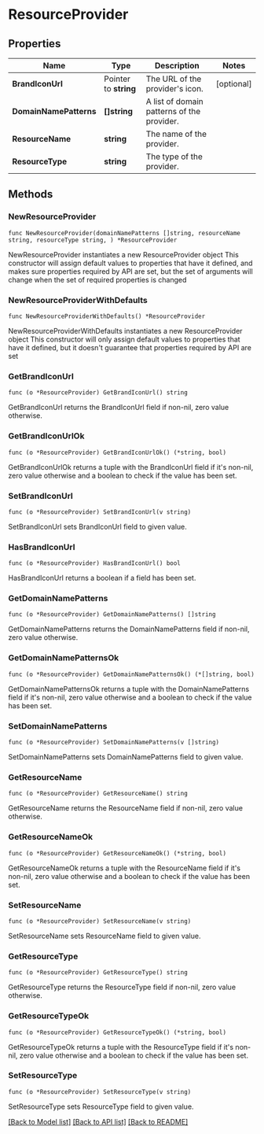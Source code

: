 # ResourceProvider

## Properties

Name | Type | Description | Notes
------------ | ------------- | ------------- | -------------
**BrandIconUrl** | Pointer to **string** | The URL of the provider&#39;s icon. | [optional] 
**DomainNamePatterns** | **[]string** | A list of domain patterns of the provider. | 
**ResourceName** | **string** | The name of the provider. | 
**ResourceType** | **string** | The type of the provider. | 

## Methods

### NewResourceProvider

`func NewResourceProvider(domainNamePatterns []string, resourceName string, resourceType string, ) *ResourceProvider`

NewResourceProvider instantiates a new ResourceProvider object
This constructor will assign default values to properties that have it defined,
and makes sure properties required by API are set, but the set of arguments
will change when the set of required properties is changed

### NewResourceProviderWithDefaults

`func NewResourceProviderWithDefaults() *ResourceProvider`

NewResourceProviderWithDefaults instantiates a new ResourceProvider object
This constructor will only assign default values to properties that have it defined,
but it doesn't guarantee that properties required by API are set

### GetBrandIconUrl

`func (o *ResourceProvider) GetBrandIconUrl() string`

GetBrandIconUrl returns the BrandIconUrl field if non-nil, zero value otherwise.

### GetBrandIconUrlOk

`func (o *ResourceProvider) GetBrandIconUrlOk() (*string, bool)`

GetBrandIconUrlOk returns a tuple with the BrandIconUrl field if it's non-nil, zero value otherwise
and a boolean to check if the value has been set.

### SetBrandIconUrl

`func (o *ResourceProvider) SetBrandIconUrl(v string)`

SetBrandIconUrl sets BrandIconUrl field to given value.

### HasBrandIconUrl

`func (o *ResourceProvider) HasBrandIconUrl() bool`

HasBrandIconUrl returns a boolean if a field has been set.

### GetDomainNamePatterns

`func (o *ResourceProvider) GetDomainNamePatterns() []string`

GetDomainNamePatterns returns the DomainNamePatterns field if non-nil, zero value otherwise.

### GetDomainNamePatternsOk

`func (o *ResourceProvider) GetDomainNamePatternsOk() (*[]string, bool)`

GetDomainNamePatternsOk returns a tuple with the DomainNamePatterns field if it's non-nil, zero value otherwise
and a boolean to check if the value has been set.

### SetDomainNamePatterns

`func (o *ResourceProvider) SetDomainNamePatterns(v []string)`

SetDomainNamePatterns sets DomainNamePatterns field to given value.


### GetResourceName

`func (o *ResourceProvider) GetResourceName() string`

GetResourceName returns the ResourceName field if non-nil, zero value otherwise.

### GetResourceNameOk

`func (o *ResourceProvider) GetResourceNameOk() (*string, bool)`

GetResourceNameOk returns a tuple with the ResourceName field if it's non-nil, zero value otherwise
and a boolean to check if the value has been set.

### SetResourceName

`func (o *ResourceProvider) SetResourceName(v string)`

SetResourceName sets ResourceName field to given value.


### GetResourceType

`func (o *ResourceProvider) GetResourceType() string`

GetResourceType returns the ResourceType field if non-nil, zero value otherwise.

### GetResourceTypeOk

`func (o *ResourceProvider) GetResourceTypeOk() (*string, bool)`

GetResourceTypeOk returns a tuple with the ResourceType field if it's non-nil, zero value otherwise
and a boolean to check if the value has been set.

### SetResourceType

`func (o *ResourceProvider) SetResourceType(v string)`

SetResourceType sets ResourceType field to given value.



[[Back to Model list]](../README.md#documentation-for-models) [[Back to API list]](../README.md#documentation-for-api-endpoints) [[Back to README]](../README.md)


